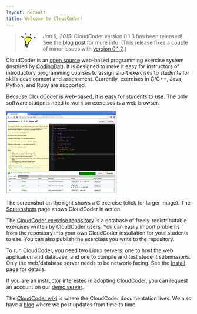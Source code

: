```yaml
---
layout: default
title: Welcome to CloudCoder!
---
```


<blockquote><img style="display:block; width: 40px; float: left; margin-right: 20px;" src="img/lightbulb.png"><i>Jan 9, 2015</i>: CloudCoder version 0.1.3 has been released!<br>  See the <a href="http://cloudcoderdotorg.github.io/2015/01/09/version-0-1-3-released.html">blog post</a> for more info. (This release fixes a couple of minor issues with <a href="http://cloudcoderdotorg.github.io/2015/01/06/version-0-1-2-released.html">version 0.1.2</a>.)</blockquote>


CloudCoder is an [open source](opensource.html) web-based programming exercise system
(inspired by [CodingBat](http://codingbat.com/)).
It is designed to make it easy for instructors of introductory
programming courses to assign short exercises to students for
skills development and assessment.  Currently, exercises in
C/C++, Java, Python, and Ruby are supported.

Because CloudCoder is web-based, it is easy for students to
use.  The only software students need to work on exercises
is a web browser.

<a href="https://raw.github.com/wiki/cloudcoderdotorg/CloudCoder/img/screenshot-cproblem2.png"><img class="screenshot" src="img/screenshot-cproblem2-sm.png" alt="CloudCoder screenshot" /></a>

The screenshot on the right shows a C exercise (click for larger image).
The [Screenshots](https://github.com/cloudcoderdotorg/CloudCoder/wiki/Screenshots)
page shows CloudCoder in action.

The [CloudCoder exercise repository](https://cloudcoder.org/repo)
is a database of freely-redistributable exercises written by
CloudCoder users.  You can easily import problems from the repository
into your own CloudCoder installation for your students to
use.  You can also publish the exercises you write to the repository.

To run CloudCoder, you need two Linux servers: one to host the
web application and database, and one to compile and test student
submissions.  Only the web/database server needs to be
network-facing.  See the [Install](https://github.com/cloudcoderdotorg/CloudCoder/wiki/Install)
page for details.

If you are an instructor interested in adopting CloudCoder,
you can request an account on our [demo server](demo.html).

The [CloudCoder wiki](https://github.com/cloudcoderdotorg/CloudCoder/wiki)
is where the CloudCoder documentation lives.  We also have a
[blog](http://cloudcoderdotorg.github.io/) where we post updates
from time to time.
